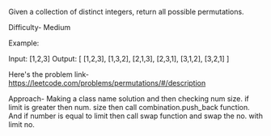 Given a collection of distinct integers, return all possible permutations.

Difficulty- Medium

Example:

Input: [1,2,3]
Output:
[
[1,2,3],
[1,3,2],
[2,1,3],
[2,3,1],
[3,1,2],
[3,2,1]
]

Here's the problem link- https://leetcode.com/problems/permutations/#/description

Approach- Making a class name solution and then checking num size. if limit is greater then num. size then call combination.push_back function. And if number is equal to limit then call swap function and swap the no. with limit no.
